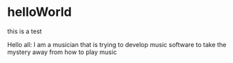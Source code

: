 # helloWorld
this is a test

Hello all:
I am a musician that is trying to develop music software to take the mystery away from how to play music
